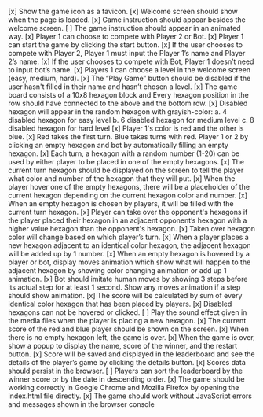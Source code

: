 [x] Show the game icon as a favicon. 
[x] Welcome screen should show when the page is loaded. 
[x] Game instruction should appear besides the welcome screen. 
[ ] The game instruction should appear in an animated way. 
[x] Player 1 can choose to compete with Player 2 or Bot. 
[x] Player 1 can start the game by clicking the start button. 
[x] If the user chooses to compete with Player 2, Player 1 must input the Player 1’s name and Player 2’s name. 
[x] If the user chooses to compete with Bot, Player 1 doesn’t need to input bot’s name. 
[x] Players 1 can choose a level in the welcome screen (easy, medium, hard). 
[x]  The “Play Game” button should be disabled if the user hasn't filled in their name and hasn’t chosen a level. 
[x]  The game board consists of a 10x8 hexagon block and Every hexagon position in the row should have connected to the above and the bottom row. 
[x]  Disabled hexagon will appear in the random hexagon with grayish-color: 
  a. 4 disabled hexagon for easy level 
  b. 6 disabled hexagon for medium level 
  c. 8 disabled hexagon for hard level 
[x] Player 1's color is red and the other is blue. 
[x] Red takes the first turn. Blue takes turns with red. Player 1 or 2 by clicking an empty hexagon and bot by automatically filling an empty hexagon. 
[x] Each turn, a hexagon with a random number (1-20) can be used by either player to be placed in one of the empty hexagons. 
[x] The current turn hexagon should be displayed on the screen to tell the player what color and number of the hexagon that they will put. 
[x] When the player hover one of the empty hexagons, there will be a placeholder of the current hexagon depending on the current hexagon color and number. 
[x] When an empty hexagon is chosen by players, it will be filled with the current turn hexagon. 
[x] Player can take over the opponent's hexagons if the player placed their hexagon in an adjacent opponent’s hexagon with a higher value hexagon than the opponent's hexagon. 
[x] Taken over hexagon color will change based on which player’s turn. 
[x] When a player places a new hexagon adjacent to an identical color hexagon, the adjacent hexagon will be added up by 1 number.
[x] When an empty hexagon is hovered by a player or bot, display moves animation which show what will happen to the adjacent hexagon by showing color changing animation or add up 1 animation. 
[x] Bot should imitate human moves by showing 3 steps before its actual step for at least 1 second. Show any moves animation if a step should show animation. 
[x] The score will be calculated by sum of every identical color hexagon that has been placed by players. 
[x] Disabled hexagons can not be hovered or clicked. 
[ ] Play the sound effect given in the media files when the player is placing a new hexagon. 
[x] The current score of the red and blue player should be shown on the screen. 
[x] When there is no empty hexagon left, the game is over. 
[x] When the game is over, show a popup to display the name, score of the winner, and the restart button. 
[x] Score will be saved and displayed in the leaderboard and see the details of the player’s game by clicking the details button. 
[x] Scores data should persist in the browser. 
[ ] Players can sort the leaderboard by the winner score or by the date in descending order. 
[x] The game should be working correctly in Google Chrome and Mozilla Firefox by opening the index.html file directly. 
[x] The game should work without JavaScript errors and messages shown in the browser console 